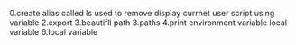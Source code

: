 0.create alias called ls used to remove
display currnet user script using variable
2.export
3.beautifll path
3.paths
4.print environment variable
local variable
6.local variable
